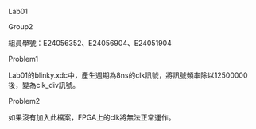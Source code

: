 Lab01

Group2

組員學號：E24056352、E24056904、E24051904



Problem1

Lab01的blinky.xdc中，產生週期為8ns的clk訊號，將訊號頻率除以12500000後，變為clk_div訊號。

Problem2

如果沒有加入此檔案，FPGA上的clk將無法正常運作。
